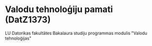 # Valodu tehnoloģiju pamati (DatZ1373)
LU Datorikas fakultātes Bakalaura studiju programmas modulis "Valodu tehnoloģijas"
